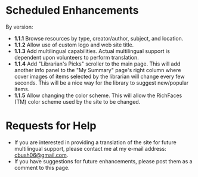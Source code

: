 # Scheduled Enhancements #

By version:
  * **1.1.1** Browse resources by type, creator/author, subject, and location.
  * **1.1.2** Allow use of custom logo and web site title.
  * **1.1.3** Add multilingual capabilities. Actual multilingual support is dependent upon volunteers to perform translation.
  * **1.1.4** Add "Librarian's Picks" scroller to the main page. This will add another info panel to the "My Summary" page's right column where cover images of items selected by the librarian will change every few seconds. This will be a nice way for the library to suggest new/popular items.
  * **1.1.5** Allow changing the color scheme. This will allow the RichFaces (TM) color scheme used by the site to be changed.

# Requests for Help #
  * If you are interested in providing a translation of the site for future multilingual support, please contact me at my e-mail address: cbush06@gmail.com.
  * If you have suggestions for future enhancements, please post them as a comment to this page.